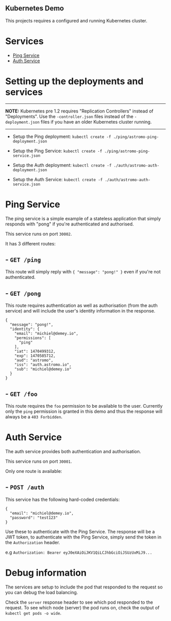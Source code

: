 Kubernetes Demo
---

This projects requires a configured and running Kubernetes cluster.

# Services

- [Ping Service](https://github.com/astromo/astromo-ping)
- [Auth Service](https://github.com/astromo/astromo-auth)

# Setting up the deployments and services

---

**NOTE:** Kubernetes pre 1.2 requires "Replication Controllers" instead of "Deployments". Use the `-controller.json` files instead of the `-deployment.json` files if you have an older Kubernetes cluster running.

---

- Setup the Ping deployment:
`kubectl create -f ./ping/astromo-ping-deployment.json`
- Setup the Ping Service:
`kubectl create -f ./ping/astromo-ping-service.json`

- Setup the Auth deployment:
`kubectl create -f ./auth/astromo-auth-deployment.json`
- Setup the Auth Service:
`kubectl create -f ./auth/astromo-auth-service.json`

# Ping Service
The ping service is a simple example of a stateless application that simply responds with "pong" if you're authenticated and authorised.

This service runs on port `30002`.

It has 3 different routes:

## - `GET /ping`
This route will simply reply with `{ "message": "pong!" }` even if you're not authenticated.

## - `GET /pong`
This route requires authentication as well as authorisation (from the auth service) and will include the user's identity information in the response.

```
{
  "message": "pong!",
  "identity": {
    "email": "michiel@demey.io",
    "permissions": [
      "ping"
    ],
    "iat": 1470499312,
    "exp": 1470585712,
    "aud": "astromo",
    "iss": "auth.astromo.io",
    "sub": "michiel@demey.io"
  }
}
```

## - `GET /foo`

This route requires the `foo` permission to be available to the user. Currently only the `ping` permission is granted in this demo and thus the response will always be a `403 Forbidden`.

# Auth Service
The auth service provides both authentication and authorisation.

This service runs on port `30001`.

Only one route is available:

## - `POST /auth`
This service has the following hard-coded credentials:

```
{
  "email": "michiel@demey.io",
  "password": "test123"
}
```
Use these to authenticate with the Ping Service. The response will be a JWT token, to authenticate with the Ping Service, simply send the token in the `Authorization` header.

e.g `Authorization: Bearer eyJ0eXAiOiJKV1QiLCJhbGciOiJSUzUxMiJ9...`

# Debug information
The services are setup to include the pod that responded to the request so you can debug the load balancing.

Check the `server` response header to see which pod responded to the request. To see which node (server) the pod runs on, check the output of `kubectl get pods -o wide`.
